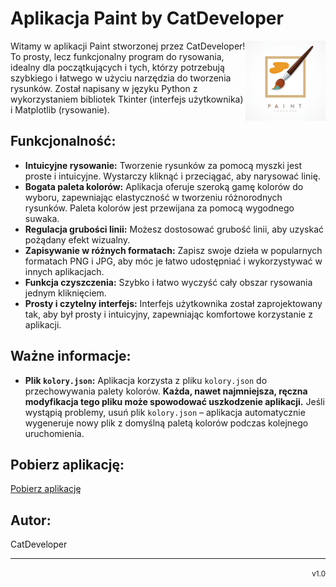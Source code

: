 # Aplikacja Paint by CatDeveloper

<img src="Paint_ico.png" align="right" width="128">

Witamy w aplikacji Paint stworzonej przez CatDeveloper! To prosty, lecz funkcjonalny program do rysowania, idealny dla początkujących i tych, którzy potrzebują szybkiego i łatwego w użyciu narzędzia do tworzenia rysunków.  Został napisany w języku Python z wykorzystaniem bibliotek Tkinter (interfejs użytkownika) i Matplotlib (rysowanie).


## Funkcjonalność:

* **Intuicyjne rysowanie:** Tworzenie rysunków za pomocą myszki jest proste i intuicyjne.  Wystarczy kliknąć i przeciągać, aby narysować linię.
* **Bogata paleta kolorów:** Aplikacja oferuje szeroką gamę kolorów do wyboru, zapewniając elastyczność w tworzeniu różnorodnych rysunków.  Paleta kolorów jest przewijana za pomocą wygodnego suwaka.
* **Regulacja grubości linii:** Możesz dostosować grubość linii, aby uzyskać pożądany efekt wizualny.
* **Zapisywanie w różnych formatach:**  Zapisz swoje dzieła w popularnych formatach PNG i JPG, aby móc je łatwo udostępniać i wykorzystywać w innych aplikacjach.
* **Funkcja czyszczenia:**  Szybko i łatwo wyczyść cały obszar rysowania jednym kliknięciem.
* **Prosty i czytelny interfejs:**  Interfejs użytkownika został zaprojektowany tak, aby był prosty i intuicyjny, zapewniając komfortowe korzystanie z aplikacji.


## Ważne informacje:

* **Plik `kolory.json`:** Aplikacja korzysta z pliku `kolory.json` do przechowywania palety kolorów.  **Każda, nawet najmniejsza, ręczna modyfikacja tego pliku może spowodować uszkodzenie aplikacji.** Jeśli wystąpią problemy, usuń plik `kolory.json` – aplikacja automatycznie wygeneruje nowy plik z domyślną paletą kolorów podczas kolejnego uruchomienia.

## Pobierz aplikację:

[Pobierz aplikację](https://drive.google.com/drive/folders/16Co36wnCSVMRf1-iMa1ZZOTL1cMdgPkQ?usp=sharing)



## Autor:

CatDeveloper


---
<div align="right">
  <small>v1.0</small>
</div>
